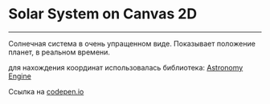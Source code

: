 # Solar System on Canvas 2D
___

Солнечная система в очень упращенном виде.
Показывает положение планет, в реальном времени.

для нахождения координат использовалась библиотека: [Astronomy Engine](https://github.com/cosinekitty/astronomy) 

Ссылка на [codepen.io](https://codepen.io/pen?template=GRXbgpx) 